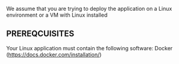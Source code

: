 We assume that you are trying to deploy the application on a Linux environment or a VM with Linux installed

## PREREQCUISITES
Your Linux application must contain the following software: 
Docker (https://docs.docker.com/installation/)

